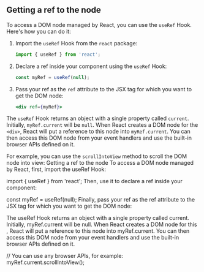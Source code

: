 ## Getting a ref to the node

To access a DOM node managed by React, you can use the `useRef` Hook. Here's how you can do it:

1. Import the `useRef` Hook from the `react` package:
    ```javascript
    import { useRef } from 'react';
    ```

2. Declare a ref inside your component using the `useRef` Hook:
    ```javascript
    const myRef = useRef(null);
    ```

3. Pass your ref as the `ref` attribute to the JSX tag for which you want to get the DOM node:
    ```jsx
    <div ref={myRef}>
    ```

The `useRef` Hook returns an object with a single property called `current`. Initially, `myRef.current` will be `null`. When React creates a DOM node for the `<div>`, React will put a reference to this node into `myRef.current`. You can then access this DOM node from your event handlers and use the built-in browser APIs defined on it.

For example, you can use the `scrollIntoView` method to scroll the DOM node into view:
Getting a ref to the node 
To access a DOM node managed by React, first, import the useRef Hook:

import { useRef } from 'react';
Then, use it to declare a ref inside your component:

const myRef = useRef(null);
Finally, pass your ref as the ref attribute to the JSX tag for which you want to get the DOM node:

<div ref={myRef}>
The useRef Hook returns an object with a single property called current. Initially, myRef.current will be null. When React creates a DOM node for this <div>, React will put a reference to this node into myRef.current. You can then access this DOM node from your event handlers and use the built-in browser APIs defined on it.

// You can use any browser APIs, for example:
myRef.current.scrollIntoView();